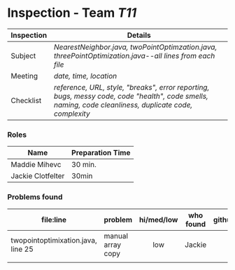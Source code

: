 # Inspection - Team *T11* 
 
| Inspection | Details |
| ----- | ----- |
| Subject | *NearestNeighbor.java, twoPointOptimzation.java, threePointOptimization.java--all lines from each file* |
| Meeting | *date, time, location* |
| Checklist | *reference, URL, style, "breaks", error reporting, bugs, messy code, code "health", code smells, naming, code cleanliness, duplicate code, complexity* |

### Roles

| Name | Preparation Time |
| ---- | ---- |
| Maddie Mihevc | 30 min. |
| Jackie Clotfelter | 30min |

### Problems found

| file:line | problem | hi/med/low | who found | github#  |
| --- | --- | :---: | :---: | --- |
| twopointoptimixation.java, line 25 | manual array copy | low | Jackie | |
|  | | | | |
